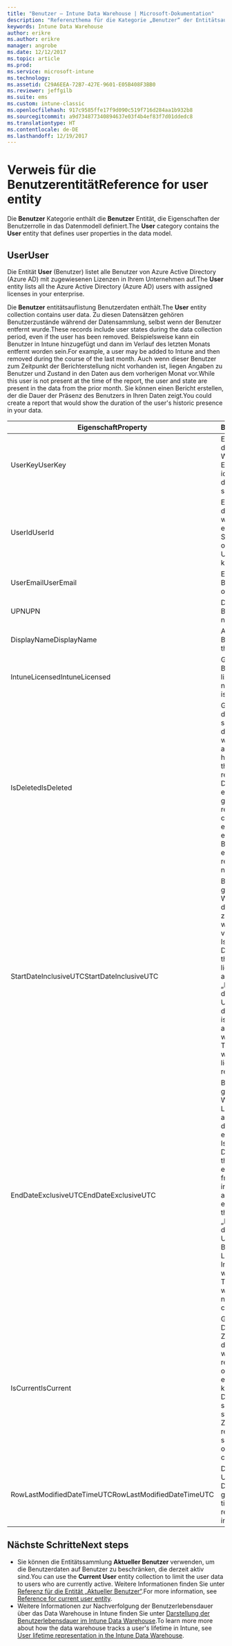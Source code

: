 ```yaml
---
title: "Benutzer – Intune Data Warehouse | Microsoft-Dokumentation"
description: "Referenzthema für die Kategorie „Benutzer“ der Entitätsauflistungen in der Intune Data Warehouse-API."
keywords: Intune Data Warehouse
author: erikre
ms.author: erikre
manager: angrobe
ms.date: 12/12/2017
ms.topic: article
ms.prod: 
ms.service: microsoft-intune
ms.technology: 
ms.assetid: C29A6EEA-72B7-427E-9601-E05B408F3BB0
ms.reviewer: jeffgilb
ms.suite: ems
ms.custom: intune-classic
ms.openlocfilehash: 917c9585ffe17f9d090c519f716d284aa1b932b8
ms.sourcegitcommit: a9d734877340894637e03f4b4ef83f7d01ddedc8
ms.translationtype: HT
ms.contentlocale: de-DE
ms.lasthandoff: 12/19/2017
---
```

# <a name="reference-for-user-entity"></a><span data-ttu-id="5c040-104">Verweis für die Benutzerentität</span><span class="sxs-lookup"><span data-stu-id="5c040-104">Reference for user entity</span></span>

<span data-ttu-id="5c040-105">Die **Benutzer** Kategorie enthält die **Benutzer** Entität, die Eigenschaften der Benutzerrolle in das Datenmodell definiert.</span><span class="sxs-lookup"><span data-stu-id="5c040-105">The **User** category contains the **User** entity that defines user properties in the data model.</span></span>

## <a name="user"></a><span data-ttu-id="5c040-106">User</span><span class="sxs-lookup"><span data-stu-id="5c040-106">User</span></span>

<span data-ttu-id="5c040-107">Die Entität **User** (Benutzer) listet alle Benutzer von Azure Active Directory (Azure AD) mit zugewiesenen Lizenzen in Ihrem Unternehmen auf.</span><span class="sxs-lookup"><span data-stu-id="5c040-107">The **User** entity lists all the Azure Active Directory (Azure AD) users with assigned licenses in your enterprise.</span></span>

<span data-ttu-id="5c040-108">Die **Benutzer** entitätsauflistung Benutzerdaten enthält.</span><span class="sxs-lookup"><span data-stu-id="5c040-108">The **User** entity collection contains user data.</span></span> <span data-ttu-id="5c040-109">Zu diesen Datensätzen gehören Benutzerzustände während der Datensammlung, selbst wenn der Benutzer entfernt wurde.</span><span class="sxs-lookup"><span data-stu-id="5c040-109">These records include user states during the data collection period, even if the user has been removed.</span></span> <span data-ttu-id="5c040-110">Beispielsweise kann ein Benutzer in Intune hinzugefügt und dann im Verlauf des letzten Monats entfernt worden sein.</span><span class="sxs-lookup"><span data-stu-id="5c040-110">For example, a user may be added to Intune and then removed during the course of the last month.</span></span> <span data-ttu-id="5c040-111">Auch wenn dieser Benutzer zum Zeitpunkt der Berichterstellung nicht vorhanden ist, liegen Angaben zu Benutzer und Zustand in den Daten aus dem vorherigen Monat vor.</span><span class="sxs-lookup"><span data-stu-id="5c040-111">While this user  is not present at the time of the report, the user and state are present in the data from the prior month.</span></span> <span data-ttu-id="5c040-112">Sie können einen Bericht erstellen, der die Dauer der Präsenz des Benutzers in Ihren Daten zeigt.</span><span class="sxs-lookup"><span data-stu-id="5c040-112">You could create a report that would show the duration of the user's historic presence in your data.</span></span>

| <span data-ttu-id="5c040-113">Eigenschaft</span><span class="sxs-lookup"><span data-stu-id="5c040-113">Property</span></span>  | <span data-ttu-id="5c040-114">Beschreibung</span><span class="sxs-lookup"><span data-stu-id="5c040-114">Description</span></span> | <span data-ttu-id="5c040-115">Beispiel</span><span class="sxs-lookup"><span data-stu-id="5c040-115">Example</span></span> |
|---------|------------|--------|
| <span data-ttu-id="5c040-116">UserKey</span><span class="sxs-lookup"><span data-stu-id="5c040-116">UserKey</span></span> |<span data-ttu-id="5c040-117">Eindeutiger Bezeichner des Benutzers im Data Warehouse – Ersatzschlüssel</span><span class="sxs-lookup"><span data-stu-id="5c040-117">Unique identifier of the user in the data warehouse - surrogate key.</span></span> |<span data-ttu-id="5c040-118">123</span><span class="sxs-lookup"><span data-stu-id="5c040-118">123</span></span> |
| <span data-ttu-id="5c040-119">UserId</span><span class="sxs-lookup"><span data-stu-id="5c040-119">UserId</span></span> |<span data-ttu-id="5c040-120">Eindeutiger Bezeichner des Benutzers – Ähnlich wie UserKey, ist jedoch ein natürlicher Schlüssel</span><span class="sxs-lookup"><span data-stu-id="5c040-120">Unique identifier of the user  - similar to UserKey, but is a natural key.</span></span> |<span data-ttu-id="5c040-121">b66bc706-ffff-7437-0340-032819502773</span><span class="sxs-lookup"><span data-stu-id="5c040-121">b66bc706-ffff-7437-0340-032819502773</span></span> |
| <span data-ttu-id="5c040-122">UserEmail</span><span class="sxs-lookup"><span data-stu-id="5c040-122">UserEmail</span></span> |<span data-ttu-id="5c040-123">E-Mail-Adresse des Benutzers</span><span class="sxs-lookup"><span data-stu-id="5c040-123">Email address of the user.</span></span> |John@constoso.com |
| <span data-ttu-id="5c040-124">UPN</span><span class="sxs-lookup"><span data-stu-id="5c040-124">UPN</span></span> | <span data-ttu-id="5c040-125">Der Prinzipalname des Benutzers.</span><span class="sxs-lookup"><span data-stu-id="5c040-125">User principal name of the user.</span></span> | John@constoso.com |
| <span data-ttu-id="5c040-126">DisplayName</span><span class="sxs-lookup"><span data-stu-id="5c040-126">DisplayName</span></span> |<span data-ttu-id="5c040-127">Anzeigename des Benutzers</span><span class="sxs-lookup"><span data-stu-id="5c040-127">Display name of the user.</span></span> |<span data-ttu-id="5c040-128">John</span><span class="sxs-lookup"><span data-stu-id="5c040-128">John</span></span> |
| <span data-ttu-id="5c040-129">IntuneLicensed</span><span class="sxs-lookup"><span data-stu-id="5c040-129">IntuneLicensed</span></span> |<span data-ttu-id="5c040-130">Gibt an, ob dieser Benutzer über Intune lizenziert ist oder nicht.</span><span class="sxs-lookup"><span data-stu-id="5c040-130">Specifies if this user is Intune licensed or not.</span></span> |<span data-ttu-id="5c040-131">Wahr/falsch</span><span class="sxs-lookup"><span data-stu-id="5c040-131">True/False</span></span> |
| <span data-ttu-id="5c040-132">IsDeleted</span><span class="sxs-lookup"><span data-stu-id="5c040-132">IsDeleted</span></span> | <span data-ttu-id="5c040-133">Gibt an, ob alle Lizenzen des Benutzers abgelaufen sind und ob der Benutzer daher aus Intune entfernt wurde.</span><span class="sxs-lookup"><span data-stu-id="5c040-133">Indicates whether all of the user's licenses have expired and whether the user was therefore removed from Intune.</span></span> <span data-ttu-id="5c040-134">Dieses Flag wird für einen einzelnen Datensatz nicht geändert.</span><span class="sxs-lookup"><span data-stu-id="5c040-134">For a single record, this flag does not change.</span></span> <span data-ttu-id="5c040-135">Stattdessen wird ein neuer Datensatz für einen neuen Benutzerzustand erstellt.</span><span class="sxs-lookup"><span data-stu-id="5c040-135">Instead, a new record is created for a new user state.</span></span> |<span data-ttu-id="5c040-136">Wahr/falsch</span><span class="sxs-lookup"><span data-stu-id="5c040-136">True/False</span></span> |
| <span data-ttu-id="5c040-137">StartDateInclusiveUTC</span><span class="sxs-lookup"><span data-stu-id="5c040-137">StartDateInclusiveUTC</span></span> |<span data-ttu-id="5c040-138">Bei „IsDeleted = FALSE“ gibt dieser DateTime-Wert in UTC an, wann dem Benutzer eine Lizenz zugewiesen wurde und ab wann er in Intune vorhanden war.</span><span class="sxs-lookup"><span data-stu-id="5c040-138">If IsDeleted = FALSE, DateTime in UTC when the user was assigned a license and started having a presence in Intune.</span></span> <span data-ttu-id="5c040-139">Bei „IsDeleted = TRUE“ gibt dieser DateTime-Wert in UTC an, wann die Lizenz des Benutzers abgelaufen ist und wann der Benutzer aus Intune entfernt wurde.</span><span class="sxs-lookup"><span data-stu-id="5c040-139">If IsDeleted = TRUE, DateTime in UTC when the user had their licenses expired and was removed from Intune.</span></span> |<span data-ttu-id="5c040-140">23.11.2016 12:00:00 Uhr</span><span class="sxs-lookup"><span data-stu-id="5c040-140">11/23/2016 12:00:00 AM</span></span> |
| <span data-ttu-id="5c040-141">EndDateExclusiveUTC</span><span class="sxs-lookup"><span data-stu-id="5c040-141">EndDateExclusiveUTC</span></span> |<span data-ttu-id="5c040-142">Bei „IsDeleted = FALSE“ gibt dieser DateTime-Wert in UTC an, wann die Lizenz des Benutzers abgelaufen ist und wann der Benutzer aus Intune entfernt wurde.</span><span class="sxs-lookup"><span data-stu-id="5c040-142">If IsDeleted = FALSE, DateTime in UTC when the user had their license expired and was removed from Intune.</span></span> <span data-ttu-id="5c040-143">Die Lizenz ist irgendwann am Vortag abgelaufen.</span><span class="sxs-lookup"><span data-stu-id="5c040-143">The license expired sometime during the previous day.</span></span> <span data-ttu-id="5c040-144">Bei „IsDeleted = TRUE“ gibt dieser DateTime-Wert in UTC an, wann der Benutzer eine neue Lizenz erhalten hat und in Intune neu erstellt wurde.</span><span class="sxs-lookup"><span data-stu-id="5c040-144">If IsDeleted = TRUE, DateTime in UTC when the user regained a new license and was re-created in Intune.</span></span>  |<span data-ttu-id="5c040-145">23.11.2016 12:00:00 Uhr</span><span class="sxs-lookup"><span data-stu-id="5c040-145">11/23/2016 12:00:00 AM</span></span> |
| <span data-ttu-id="5c040-146">IsCurrent</span><span class="sxs-lookup"><span data-stu-id="5c040-146">IsCurrent</span></span> |<span data-ttu-id="5c040-147">Gibt an, ob dieser Datensatz den aktuellen Zustand des Benutzers darstellt.</span><span class="sxs-lookup"><span data-stu-id="5c040-147">Indicates whether this record represents the latest state of the user.</span></span> <span data-ttu-id="5c040-148">Für einen einzelnen Benutzer können mehrere Datensätze vorhanden sein, aber nur einer davon stellt den aktuellen Zustand dar.</span><span class="sxs-lookup"><span data-stu-id="5c040-148">Multiple records may exist for a single user but only one of them represents the current state.</span></span>  |<span data-ttu-id="5c040-149">Wahr/falsch</span><span class="sxs-lookup"><span data-stu-id="5c040-149">True/False</span></span> |
| <span data-ttu-id="5c040-150">RowLastModifiedDateTimeUTC</span><span class="sxs-lookup"><span data-stu-id="5c040-150">RowLastModifiedDateTimeUTC</span></span> |<span data-ttu-id="5c040-151">Datum und Uhrzeit in UTC, als der Datensatz im Data Warehouse zuletzt geändert wurde</span><span class="sxs-lookup"><span data-stu-id="5c040-151">Date and time in UTC when the record was last modified in the data warehouse</span></span>  |<span data-ttu-id="5c040-152">23.11.2016 12:00:00 Uhr</span><span class="sxs-lookup"><span data-stu-id="5c040-152">11/23/2016 12:00:00 AM</span></span> |

## <a name="next-steps"></a><span data-ttu-id="5c040-153">Nächste Schritte</span><span class="sxs-lookup"><span data-stu-id="5c040-153">Next steps</span></span>
 - <span data-ttu-id="5c040-154">Sie können die Entitätssammlung **Aktueller Benutzer** verwenden, um die Benutzerdaten auf Benutzer zu beschränken, die derzeit aktiv sind.</span><span class="sxs-lookup"><span data-stu-id="5c040-154">You can use the **Current User** entity collection to limit the user data to users who are currently active.</span></span> <span data-ttu-id="5c040-155">Weitere Informationen finden Sie unter [Referenz für die Entität „Aktueller Benutzer“](reports-ref-current-user.md).</span><span class="sxs-lookup"><span data-stu-id="5c040-155">For more information, see [Reference for current user entity](reports-ref-current-user.md).</span></span>
 - <span data-ttu-id="5c040-156">Weitere Informationen zur Nachverfolgung der Benutzerlebensdauer über das Data Warehouse in Intune finden Sie unter [Darstellung der Benutzerlebensdauer im Intune Data Warehouse](reports-ref-user-timeline.md).</span><span class="sxs-lookup"><span data-stu-id="5c040-156">To learn more more about how the data warehouse tracks a user's lifetime in Intune, see [User lifetime representation in the Intune Data Warehouse](reports-ref-user-timeline.md).</span></span>
